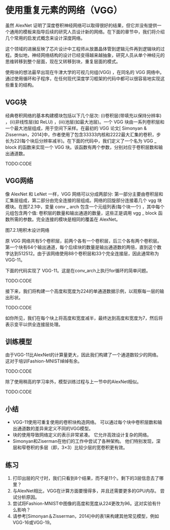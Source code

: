 

<!--
 * @version:
 * @Author:  StevenJokes https://github.com/StevenJokes
 * @Date: 2020-07-16 23:25:47
 * @LastEditors:  StevenJokes https://github.com/StevenJokes
 * @LastEditTime: 2020-07-16 23:46:56
 * @Description:translate by machine
 * @TODO::
 * @Reference:https://zh.d2l.ai/chapter_convolutional-neural-networks/vgg.html
 * http://preview.d2l.ai/d2l-en/master/chapter_convolutional-modern/vgg.html
 *
-->

# 使用重复元素的网络（VGG）

虽然 AlexNet 证明了深度卷积神经网络可以取得很好的结果，但它并没有提供一个通用的模板来指导后续的研究人员设计新的网络。在下面的章节中，我们将介绍几个常用的启发式概念来设计深度网络。

这个领域的进展反映了芯片设计中工程师从放置晶体管到逻辑元件再到逻辑块的过程。类似地，神经网络结构的设计已经变得越来越抽象，研究人员从单个神经元的思维转移到整个层面，现在又转移到块，重复层面的模式。

使用块的想法最早出现在牛津大学的可视几何组(VGG) ，在同名的 VGG 网络中。通过使用循环和子程序，在任何现代深度学习框架的代码中都可以很容易地实现这些重复的结构。

## VGG块

经典卷积网络的基本构建模块包括以下几个层次: (i)卷积层(带填充以保持分辨率) ，(ii)非线性层(如 ReLU) ，(iii)池层(如最大池层)。一个 VGG 块由一系列卷积层和一个最大池层组成，用于空间下采样。在最初的 VGG 论文[ Simonyan & Zisserman，2014]中，作者使用了包含33333内核和2222最大汇集的卷积，步长为22(每个块后分辨率减半)。在下面的代码中，我们定义了一个名为 VGG _ block 的函数来实现一个 VGG 块。该函数有两个参数，分别对应于卷积层数和输出通道数。

TODO:CODE

## VGG网络

像 AlexNet 和 LeNet 一样，VGG 网络可以分成两部分: 第一部分主要由卷积层和汇集层组成，第二部分由完全连接的层组成。网络的回旋部分连接着几个 vgg 块模块。在图7.2.1中，变量 conv _ arch 包含一个元组列表(每个块一个) ，其中每个元组包含两个值: 卷积层的数量和输出通道的数量，这些正是调用 vgg _ block 函数所需的参数。完全连接的模块是相同的覆盖在 AlexNet。

图7.2.1用积木设计网络

原 VGG 网络共有5个卷积层，前两个各有一个卷积层，后三个各有两个卷积层。第一个块有64个输出通道，每个后续块的数量是输出通道数的两倍，直到这个数字达到512512。由于该网络使用88个卷积层和33个完全连接层，因此通常称为 VGG-11。

下面的代码实现了 VGG-11。这是在conv_arch上执行for循环的简单问题。

TODO:CODE

接下来，我们将构建一个高度和宽度为224的单通道数据示例，以观察每一层的输出形状。

TODO:CODE

如你所见，我们在每个块上将高度和宽度减半，最终达到高度和宽度为7，然后将表示变平以供全连接层处理。

## 训练模型

由于VGG-11比AlexNet的计算量更大，因此我们构建了一个通道数较少的网络。 这对于培训Fashion-MNIST绰绰有余。

TODO:CODE

除了使用稍高的学习率外，模型训练过程与上一节中的AlexNet相似。

TODO:CODE

## 小结

* VGG-11使用可重复使用的卷积块构造网络。 可以通过每个块中卷积层数和输出通道数的差异来定义不同的VGG模型。
* 块的使用导致网络定义的表示非常紧凑。 它允许高效设计复杂的网络。
* Simonyan和Ziserman在他们的工作中尝试了各种架构。 他们特别发现，深层和窄卷积的多层（即，3×3）比较少层的宽卷积更有效。

## 练习

1. 打印出层的尺寸时，我们只看到8个结果，而不是11个。剩下的3层信息去了哪里？
1. 与AlexNet相比，VGG在计算方面要慢得多，并且还需要更多的GPU内存。 尝试分析原因。
1. 尝试将Fashion-MNIST中图像的高度和宽度从224更改为96。这对实验有什么影响？
1. 请参考[Simonyan＆Zisserman，2014]中的表1来构建其他常见模型，例如VGG-16或VGG-19。
